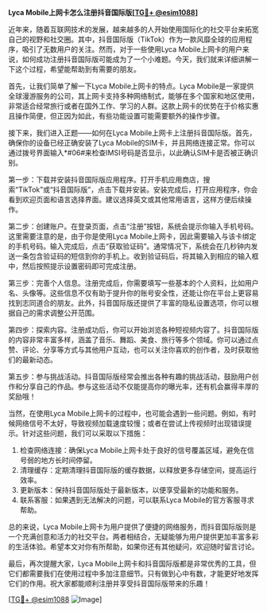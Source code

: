 **Lyca Mobile上网卡怎么注册抖音国际版[[TG💪+ @esim1088](https://t.me/s/esim1088)]**

近年来，随着互联网技术的发展，越来越多的人开始使用国际化的社交平台来拓宽自己的视野和社交圈。其中，抖音国际版（TikTok）作为一款风靡全球的应用程序，吸引了无数用户的关注。然而，对于一些使用Lyca Mobile上网卡的用户来说，如何成功注册抖音国际版可能成为了一个小难题。今天，我们就来详细讲解一下这个过程，希望能帮助到有需要的朋友。

首先，让我们简单了解一下Lyca Mobile上网卡的特点。Lyca Mobile是一家提供全球漫游服务的公司，其上网卡支持多种网络制式，能够在多个国家和地区使用，非常适合经常旅行或者在国外工作、学习的人群。这款上网卡的优势在于价格实惠且操作简便，但正因为如此，有些功能设置可能需要额外的操作步骤。

接下来，我们进入正题——如何在Lyca Mobile上网卡上注册抖音国际版。首先，确保你的设备已经正确安装了Lyca Mobile的SIM卡，并且网络连接正常。你可以通过拨号界面输入*#06#来检查IMSI号码是否显示，以此确认SIM卡是否被正确识别。

第一步：下载并安装抖音国际版应用程序。打开手机应用商店，搜索“TikTok”或“抖音国际版”，点击下载并安装。安装完成后，打开应用程序，你会看到欢迎页面和语言选择界面。建议选择英文或其他常用语言，这样方便后续操作。

第二步：创建账户。在登录页面，点击“注册”按钮，系统会提示你输入手机号码。这里需要注意的是，由于你是使用Lyca Mobile上网卡，因此需要输入与该卡绑定的手机号码。输入完成后，点击“获取验证码”。通常情况下，系统会在几秒钟内发送一条包含验证码的短信到你的手机上。收到验证码后，将其输入到相应的输入框中，然后按照提示设置密码即可完成注册。

第三步：完善个人信息。注册完成后，你需要填写一些基本的个人资料，比如用户名、头像等。这些信息不仅有助于提升你的账号安全性，还能让你在平台上更容易找到志同道合的朋友。此外，抖音国际版还提供了丰富的隐私设置选项，你可以根据自己的需求调整公开范围。

第四步：探索内容。注册成功后，你可以开始浏览各种短视频内容了。抖音国际版的内容非常丰富多样，涵盖了音乐、舞蹈、美食、旅行等多个领域。你可以通过点赞、评论、分享等方式与其他用户互动，也可以关注你喜欢的创作者，及时获取他们的最新动态。

第五步：参与挑战活动。抖音国际版经常会推出各种有趣的挑战活动，鼓励用户创作和分享自己的作品。参与这些活动不仅能提高你的曝光率，还有机会赢得丰厚的奖励哦！

当然，在使用Lyca Mobile上网卡的过程中，也可能会遇到一些问题。例如，有时候网络信号不太好，导致视频加载速度较慢；或者在尝试上传视频时出现错误提示。针对这些问题，我们可以采取以下措施：

1. 检查网络连接：确保Lyca Mobile上网卡处于良好的信号覆盖区域，避免在信号弱的地方长时间停留。
2. 清理缓存：定期清理抖音国际版的缓存数据，以释放更多存储空间，提高运行效率。
3. 更新版本：保持抖音国际版处于最新版本，以便享受最新的功能和服务。
4. 联系客服：如果遇到无法解决的问题，可以联系Lyca Mobile的官方客服寻求帮助。

总的来说，Lyca Mobile上网卡为用户提供了便捷的网络服务，而抖音国际版则是一个充满创意和活力的社交平台。两者相结合，无疑能够为用户提供更加丰富多彩的生活体验。希望本文对你有所帮助，如果你还有其他疑问，欢迎随时留言讨论。

最后，再次提醒大家，Lyca Mobile上网卡和抖音国际版都是非常优秀的工具，但它们都需要我们在使用过程中多加注意细节。只有做到心中有数，才能更好地发挥它们的作用。祝大家都能顺利注册并享受抖音国际版带来的乐趣！

[[TG💪+ @esim1088](https://t.me/s/esim1088) ![Image](https://i.postimg.cc/4NQfJmqS/Snipaste-2025-05-13-00-14-12.png)]